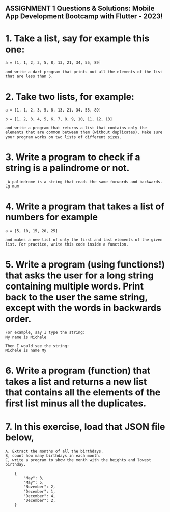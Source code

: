 ## ASSIGNMENT 1 Questions & Solutions: Mobile App Development Bootcamp with Flutter - 2023!


# 1. Take a list, say for example this one:
    a = [1, 1, 2, 3, 5, 8, 13, 21, 34, 55, 89]

    and write a dart program that prints out all the elements of the list that are less than 5.

# 2. Take two lists, for example:
    a = [1, 1, 2, 3, 5, 8, 13, 21, 34, 55, 89]

    b = [1, 2, 3, 4, 5, 6, 7, 8, 9, 10, 11, 12, 13]

    and write a program that returns a list that contains only the elements that are common between them (without duplicates). Make sure your program works on two lists of different sizes.

# 3. Write a program to check if a string is a palindrome or not.
     A palindrome is a string that reads the same forwards and backwards. Eg mum

# 4. Write a program that takes a list of numbers for example
    a = [5, 10, 15, 20, 25]

    and makes a new list of only the first and last elements of the given list. For practice, write this code inside a function.

# 5. Write a program (using functions!) that asks the user for a long string containing multiple words. Print   back to the user the same string, except with the words in backwards order.
    For example, say I type the string:
    My name is Michele

    Then I would see the string:
    Michele is name My

# 6. Write a program (function) that takes a list and returns a new list that contains all the elements of the first list minus all the duplicates.

# 7. In this exercise, load that JSON file below, 
    A, Extract the months of all the birthdays.
    B, count how many birthdays in each month.
    C, write a program to show the month with the heights and lowest birthday.
    
        {
            "May": 3,
            "May": 5,
            "November": 2,
            "December": 1,
            "December": 4,
            "December": 2,
        }



